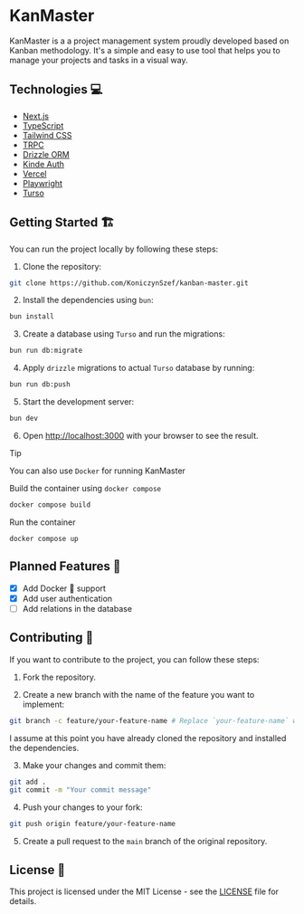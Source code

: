 # KanMaster

KanMaster is a a project management system proudly developed based on Kanban methodology. It's a simple and easy to use tool that helps you to manage your projects and tasks in a visual way.

## Technologies 💻

-   [Next.js](https://nextjs.org/)
-   [TypeScript](https://www.typescriptlang.org/)
-   [Tailwind CSS](https://tailwindcss.com/)
-   [TRPC](https://trpc.io/)
-   [Drizzle ORM](https://orm.drizzle.team/)
-   [Kinde Auth](https://kinde.com/)
-   [Vercel](https://vercel.com/)
-   [Playwright](https://playwright.dev/)
-   [Turso](https://turso.tech)

## Getting Started 🏗️

You can run the project locally by following these steps:

1. Clone the repository:

```bash
git clone https://github.com/KoniczynSzef/kanban-master.git
```

2. Install the dependencies using `bun`:

```bash
bun install
```

3. Create a database using `Turso` and run the migrations:

```bash
bun run db:migrate
```

4. Apply `drizzle` migrations to actual `Turso` database by running:

```bash
bun run db:push
```

5. Start the development server:

```bash
bun dev
```

6. Open [http://localhost:3000](http://localhost:3000) with your browser to see the result.

> [!TIP]
> You can also use `Docker` for running KanMaster

Build the container using `docker compose`
```bash
docker compose build
```

Run the container
```
docker compose up
```

## Planned Features 📝

-   [x] Add Docker 🐋 support
-   [x] Add user authentication
-   [ ] Add relations in the database

## Contributing 🤝

If you want to contribute to the project, you can follow these steps:

1. Fork the repository.

2. Create a new branch with the name of the feature you want to implement:

```bash
git branch -c feature/your-feature-name # Replace `your-feature-name` with the name of your feature
```

I assume at this point you have already cloned the repository and installed the dependencies.

3. Make your changes and commit them:

```bash
git add .
git commit -m "Your commit message"
```

4. Push your changes to your fork:

```bash
git push origin feature/your-feature-name
```

5. Create a pull request to the `main` branch of the original repository.

## License 📜

This project is licensed under the MIT License - see the [LICENSE](LICENSE) file for details.
